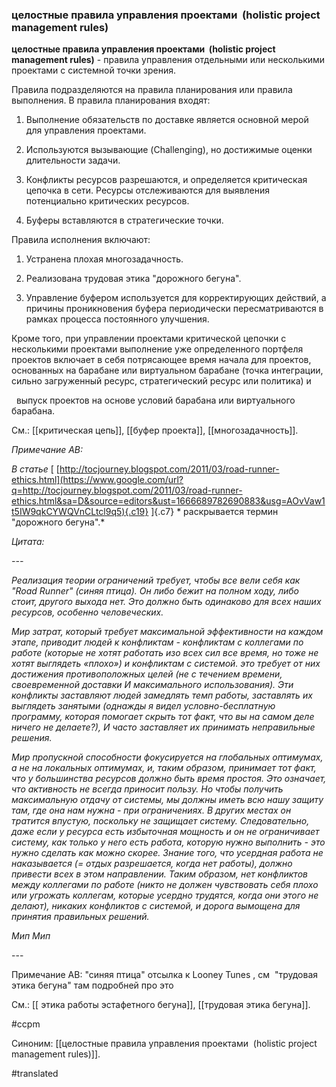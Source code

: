 ### целостные правила управления проектами  (holistic project management rules)

**целостные правила управления проектами  (holistic project management rules)** - правила управления отдельными или несколькими проектами с системной точки зрения.

Правила подразделяются на правила планирования или правила выполнения. В правила планирования входят:

1. Выполнение обязательств по доставке является основной мерой для управления проектами.

2. Используются вызывающие (Challenging), но достижимые оценки длительности задачи.

3. Конфликты ресурсов разрешаются, и определяется критическая цепочка в сети. Ресурсы отслеживаются для выявления потенциально критических ресурсов.

4. Буферы вставляются в стратегические точки.

Правила исполнения включают:

1. Устранена плохая многозадачность.

2. Реализована трудовая этика "дорожного бегуна".

3. Управление буфером используется для корректирующих действий, а причины проникновения буфера периодически пересматриваются в рамках процесса постоянного улучшения.

Кроме того, при управлении проектами критической цепочки с несколькими проектами выполнение уже определенного портфеля проектов включает в себя потрясающее время начала для проектов, основанных на барабане или виртуальном барабане (точка интеграции, сильно загруженный ресурс, стратегический ресурс или политика) и

  выпуск проектов на основе условий барабана или виртуального барабана.

См.: [[критическая цепь]], [[буфер проекта]], [[многозадачность]].

*Примечание АВ:*

*В статье* [ [http://tocjourney.blogspot.com/2011/03/road-runner-ethics.html](https://www.google.com/url?q=http://tocjourney.blogspot.com/2011/03/road-runner-ethics.html&sa=D&source=editors&ust=1666689782690883&usg=AOvVaw1t5IW9qkCYWQVnCLtcl9q5){.c19} ]{.c7} * раскрывается термин "дорожного бегуна".*

*Цитата:*

*\-\--*

*Реализация теории ограничений требует, чтобы все вели себя как "Road Runner" (синяя птица). Он либо бежит на полном ходу, либо стоит, другого выхода нет. Это должно быть одинаково для всех наших ресурсов, особенно человеческих.*

*Мир затрат, который требует максимальной эффективности на каждом этапе, приводит людей к конфликтам - конфликтам с коллегами по работе (которые не хотят работать изо всех сил все время, но тоже не хотят выглядеть «плохо») и конфликтам с системой. это требует от них достижения противоположных целей (не с течением времени, своевременной доставки И максимального использования). Эти конфликты заставляют людей замедлять темп работы, заставлять их выглядеть занятыми (однажды я видел условно-бесплатную программу, которая помогает скрыть тот факт, что вы на самом деле ничего не делаете?), И часто заставляет их принимать неправильные решения.*

*Мир пропускной способности фокусируется на глобальных оптимумах, а не на локальных оптимумах, и, таким образом, принимает тот факт, что у большинства ресурсов должно быть время простоя. Это означает, что активность не всегда приносит пользу. Но чтобы получить максимальную отдачу от системы, мы должны иметь всю нашу защиту там, где она нам нужна - при ограничениях. В других местах он тратится впустую, поскольку не защищает систему. Следовательно, даже если у ресурса есть избыточная мощность и он не ограничивает систему, как только у него есть работа, которую нужно выполнить - это нужно сделать как можно скорее. Знание того, что усердная работа не наказывается (= отдых разрешается, когда нет работы), должно привести всех в этом направлении. Таким образом, нет конфликтов между коллегами по работе (никто не должен чувствовать себя плохо или угрожать коллегам, которые усердно трудятся, когда они этого не делают), никаких конфликтов с системой, и дорога вымощена для принятия правильных решений.*

*Мип Мип*

\-\--

Примечание АВ: "синяя птица" отсылка к Looney Tunes , см  "трудовая этика бегуна" там подробней про это

См.: [[ этика работы эстафетного бегуна]], [[трудовая этика бегуна]].

#ccpm

Синоним: [[целостные правила управления проектами  (holistic project management rules)]].

#translated
